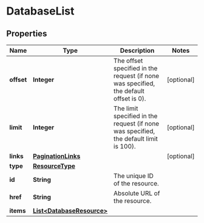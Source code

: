 

# DatabaseList

## Properties

| Name | Type | Description | Notes |
| ------------ | ------------- | ------------- | ------------- |
| **offset** | **Integer** | The offset specified in the request (if none was specified, the default offset is 0).  |  [optional] |
| **limit** | **Integer** | The limit specified in the request (if none was specified, the default limit is 100).  |  [optional] |
| **links** | [**PaginationLinks**](PaginationLinks.md) |  |  [optional] |
| **type** | [**ResourceType**](ResourceType.md) |  |  |
| **id** | **String** | The unique ID of the resource. |  |
| **href** | **String** | Absolute URL of the resource. |  |
| **items** | [**List&lt;DatabaseResource&gt;**](DatabaseResource.md) |  |  |


